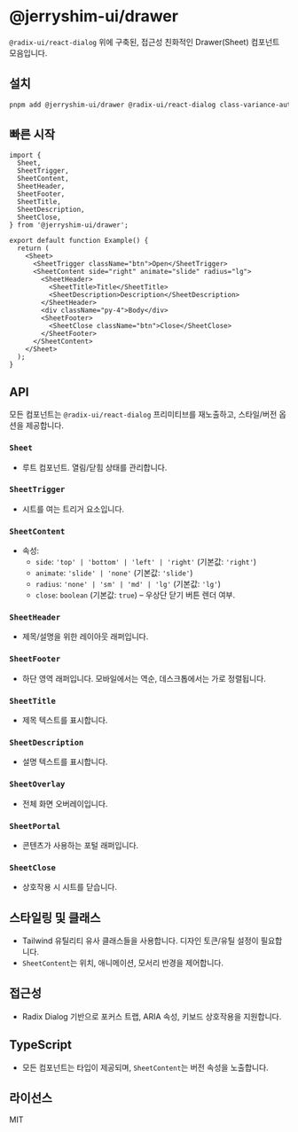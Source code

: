 # @jerryshim-ui/drawer

`@radix-ui/react-dialog` 위에 구축된, 접근성 친화적인 Drawer(Sheet) 컴포넌트 모음입니다.

## 설치

```bash
pnpm add @jerryshim-ui/drawer @radix-ui/react-dialog class-variance-authority
```

## 빠른 시작

```tsx
import {
  Sheet,
  SheetTrigger,
  SheetContent,
  SheetHeader,
  SheetFooter,
  SheetTitle,
  SheetDescription,
  SheetClose,
} from '@jerryshim-ui/drawer';

export default function Example() {
  return (
    <Sheet>
      <SheetTrigger className="btn">Open</SheetTrigger>
      <SheetContent side="right" animate="slide" radius="lg">
        <SheetHeader>
          <SheetTitle>Title</SheetTitle>
          <SheetDescription>Description</SheetDescription>
        </SheetHeader>
        <div className="py-4">Body</div>
        <SheetFooter>
          <SheetClose className="btn">Close</SheetClose>
        </SheetFooter>
      </SheetContent>
    </Sheet>
  );
}
```

## API

모든 컴포넌트는 `@radix-ui/react-dialog` 프리미티브를 재노출하고, 스타일/버전 옵션을 제공합니다.

### `Sheet`

- 루트 컴포넌트. 열림/닫힘 상태를 관리합니다.

### `SheetTrigger`

- 시트를 여는 트리거 요소입니다.

### `SheetContent`

- 속성:
  - `side`: `'top' | 'bottom' | 'left' | 'right'` (기본값: `'right'`)
  - `animate`: `'slide' | 'none'` (기본값: `'slide'`)
  - `radius`: `'none' | 'sm' | 'md' | 'lg'` (기본값: `'lg'`)
  - `close`: `boolean` (기본값: `true`) – 우상단 닫기 버튼 렌더 여부.

### `SheetHeader`

- 제목/설명을 위한 레이아웃 래퍼입니다.

### `SheetFooter`

- 하단 영역 래퍼입니다. 모바일에서는 역순, 데스크톱에서는 가로 정렬됩니다.

### `SheetTitle`

- 제목 텍스트를 표시합니다.

### `SheetDescription`

- 설명 텍스트를 표시합니다.

### `SheetOverlay`

- 전체 화면 오버레이입니다.

### `SheetPortal`

- 콘텐츠가 사용하는 포털 래퍼입니다.

### `SheetClose`

- 상호작용 시 시트를 닫습니다.

## 스타일링 및 클래스

- Tailwind 유틸리티 유사 클래스들을 사용합니다. 디자인 토큰/유틸 설정이 필요합니다.
- `SheetContent`는 위치, 애니메이션, 모서리 반경을 제어합니다.

## 접근성

- Radix Dialog 기반으로 포커스 트랩, ARIA 속성, 키보드 상호작용을 지원합니다.

## TypeScript

- 모든 컴포넌트는 타입이 제공되며, `SheetContent`는 버전 속성을 노출합니다.

## 라이선스

MIT
